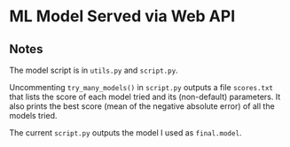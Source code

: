 # ML Model Served via Web API

## Notes

The model script is in `utils.py` and `script.py`. 

Uncommenting `try_many_models()` in `script.py` outputs a file `scores.txt` that lists the score of each model tried and its (non-default) parameters. It also prints the best score (mean of the negative absolute error) of all the models tried.

The current `script.py` outputs the model I used as `final.model`.